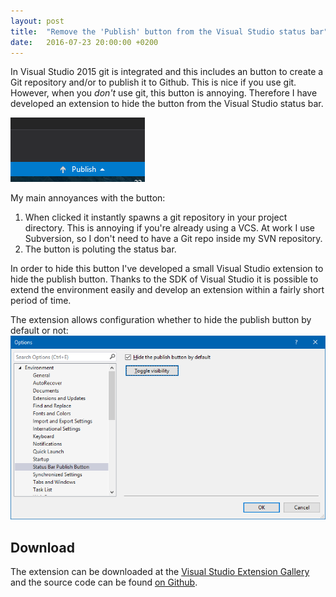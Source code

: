 ```yaml
---
layout: post
title:  "Remove the 'Publish' button from the Visual Studio status bar"
date:   2016-07-23 20:00:00 +0200
---
```


In Visual Studio 2015 git is integrated and this includes an button to create a Git repository and/or to publish it to Github. This is nice if you use git. However, when you *don't* use git, this button is annoying. Therefore I have developed an extension to hide the button from the Visual Studio status bar.

![Visual Studio publish button](/images/blog/2016-07-23-remove-the-publish-button-from-visual-studio/vs.png)

My main annoyances with the button:

1. When clicked it instantly spawns a git repository in your project directory. This is annoying if you're already using a VCS. At work I use Subversion, so I don't need to have a Git repo inside my SVN repository.
2. The button is poluting the status bar.

In order to hide this button I've developed a small Visual Studio extension to hide the publish button. Thanks to the SDK of Visual Studio it is possible to extend the environment easily and develop an extension within a fairly short period of time.

The extension allows configuration whether to hide the publish button by default or not:
![Screenshot](/images/blog/2016-07-23-remove-the-publish-button-from-visual-studio/screenshot.png)

## Download

The extension can be downloaded at the [Visual Studio Extension Gallery](https://visualstudiogallery.msdn.microsoft.com/6e8c558f-b681-4a6a-931b-4efb04714364) and the source code can be found [on Github](https://github.com/Sebazzz/VsRemovePublishButton).


